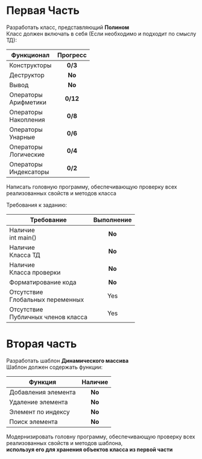 # Первая Часть
Разработать класс, представляющий **Полином**  
Класс должен включать в себя (Если необходимо и подходит по смыслу ТД):

| Функционал                  | Прогресс |
| --------------------------- |:--------:|
| Конструкторы                | **0/3**  |
| Деструктор                  | **No**   |
| Вывод                       | **No**   |
| Операторы<br>Арифметики     | **0/12** |
| Операторы<br>Накопления     | **0/8**  |
| Операторы<br>Унарные        | **0/6**  |
| Операторы<br>Логические     | **0/4**  |
| Операторы<br>Индексаторы    | **0/2**  |

Написать головную программу, обеспечивающую проверку всех реализованных свойств и методов класса

Требования к заданию:

| Требование                            | Выполнение |
| ------------------------------------- |:----------:|
| Наличие<br>int main()                 | **No**     |
| Наличие<br>Класса ТД                  | **No**     |
| Наличие<br>Класса проверки            | **No**     |
| Форматирование кода                   | **No**     |
| Отсутствие<br>Глобальных переменных   | Yes        |
| Отсутствие<br>Публичных членов класса | Yes        |

# Вторая часть
Разработать шаблон **Динамического массива**  
Шаблон должен содержать функции:

| Функция             | Наличие |
| ------------------- |:-------:|
| Добавления элемента | **No**  |
| Удаление элемента   | **No**  |
| Элемент по индексу  | **No**  |
| Поиск элемента      | **No**  |

Модернизировать головну программу, обеспечивающую проверку всех  
реализованных свойств и методов шаблона,  
**используя его для хранения объектов класса из первой части**
